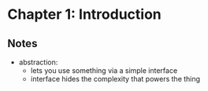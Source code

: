 # Chapter 1: Introduction

## Notes

- abstraction:
  - lets you use something via a simple interface
  - interface hides the complexity that powers the thing

